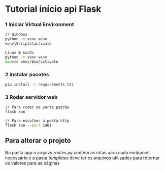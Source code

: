 # Tutorial início api Flask

### 1 Iniciar Virtual Environment

```bash
// Windows
python -m venv venv
venv\Scripts\activate

Linux & macOs
python -m venv venv
source venv/bin/activate
```


### 2 Instalar pacotes

```bash
pip install -r requirements.txt
```


### 3 Rodar servidor web

```bash
// Para rodar na porta padrão
flask run

// Para escolher a porta http
flask run --port 5001
```


## Para alterar o projeto

Na pasta app o arquivo *routes.py* contém as rotas para cada endppoint necessário e a pasta *templates* deve ter os arquivos utilizados para retornar os valores para as páginas